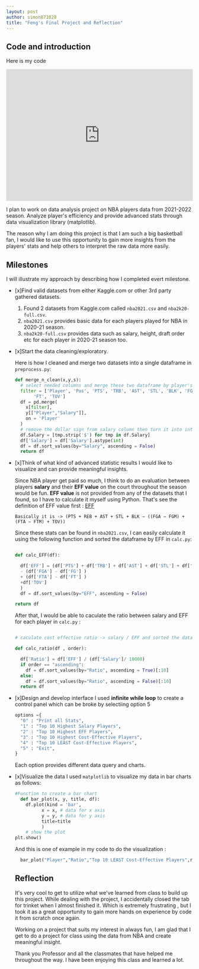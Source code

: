 ```yaml
---
layout: post
author: simon871028
title: "Feng's Final Project and Reflection"
---
```


## Code and introduction

Here is my code

<iframe src="https://trinket.io/embed/python3/dadd6fb8d9" width="100%" height="356" frameborder="0" marginwidth="0" marginheight="0" allowfullscreen></iframe>

I plan to work on data analysis project on NBA players data from 2021-2022 season. Analyze player's efficiency and provide advanced stats through data visualization library (matplotlib).

The reason why I am doing this project is that I am such a big basketball fan, I would like to use this opportunity to gain more insights from the players' stats and help others to interpret the raw data more easily.

## Milestones
I will illustrate my approach by describing how I completed evert milestone.
- [x]Find valid datasets from either Kaggle.com or other 3rd party gathered datasets.
  1. Found 2 datasets from Kaggle.com called `nba2021.csv` and `nba2k20-full.csv`.
  2. `nba2021.csv` provides basic data for each players played for NBA in 2020-21 season.
  3. `nba2k20-full.csv` provides data such as salary, height, draft order etc for each player in 2020-21 season too.
  
- [x]Start the data cleaning/exploratory.
  
  Here is how I cleaned and merge two datasets into a single dataframe in `preprocess.py`:
  
  ```python
  def merge_n_clean(x,y,s):
    # select needed columns and merge these two dataframe by player's name
    filter = ['Player', 'Pos', 'PTS', 'TRB', 'AST', 'STL', 'BLK', 'FGA', 'FG', 'FTA',
         'FT', 'TOV']
    df = pd.merge(
      x[filter],
      y[["Player","Salary"]],
      on = 'Player'
    )
    # remove the dollar sign from salary column then turn it into interger
    df.Salary = [tmp.strip('$') for tmp in df.Salary]
    df['Salary'] = df['Salary'].astype(int)
    df = df.sort_values(by="Salary", ascending = False)
    return df
  ```
  
- [x]Think of what kind of advanced statistic results I would like to visualize and can provide meaningful insights.

  Since NBA player get paid so much, I think to do an evaluation between players **salary** and their **EFF value** on the court throughout the season would be fun.
  **EFF value** is not provided from any of the datasets that I found, so I have to calculate it myself using Python.
  That's see the definition of EFF value first : [EFF](https://en.wikipedia.org/wiki/Efficiency_(basketball))
  
  ```
  Basically it is -> (PTS + REB + AST + STL + BLK − ((FGA − FGM) + (FTA − FTM) + TOV))
  ```
  Since these stats can be found in `nba2021.csv`, I can easily calculate it using the following function and sorted the dataframe by EFF in `calc.py`:
  
  ```python
  
  def calc_EFF(df):
  
    df['EFF'] = (df['PTS'] + df['TRB'] + df['AST'] + df['STL'] + df['BLK']
    - (df['FGA'] - df['FG'] ) 
    + (df['FTA'] - df['FT'] ) 
    +df['TOV']
    )
    df = df.sort_values(by="EFF", ascending = False)
  
  return df
  ```
  
  After that, I would be able to caculate the ratio between salary and EFF for each player  in `calc.py` :
  ```python
  
  # caculate cost effective ratio -> salary / EFF and sorted the dataframe by Ratio

  def calc_ratio(df , order):
  
    df['Ratio'] = df['EFF'] / (df['Salary']/ 10000)
    if order == "ascending":
      df = df.sort_values(by="Ratio", ascending = True)[:10]
    else:
      df = df.sort_values(by="Ratio", ascending = False)[:10]
    return df  
  ```
  
  

- [x]Design and develop interface
  I used **infinite while loop** to create a control panel which can be broke by selectiing option 5
  ```python
  options ={
    "0" : "Print all Stats",
    "1" : "Top 10 Highest Salary Players",
    "2" : "Top 10 Highest EFF Players",
    "3" : "Top 10 Highest Cost-Effective Players",
    "4" : "Top 10 LEAST Cost-Effective Players",
    "5" : "Exit",
  }
  ```
  Each option provides different data query and charts.
- [x]Visualize the data
  I used `matplotlib` to visualize my data in bar charts as follows:
  ```python
  #Function to create a bar chart                
    def bar_plot(x, y, title, df):
      df.plot(kind = 'bar',
            x = x, # data for x axis
            y = y, # data for y axis
            title=title
            )
      # show the plot
  plt.show()
  ```
  And this is one of example in my code to do the visualization :
  
  ```python
    bar_plot("Player","Ratio","Top 10 LEAST Cost-Effective Players",ratio)
  ```
  
  ## Reflection
  
  It's very cool to get to utilize what we've learned from class to build up this project. While dealing with the project, I accidentally closed the tab for trinket when I almost finished it.
  Which is extremely frustrating , but I took it as a great opportunity to gain more hands on experience by code it from scratch once again.
  
  Working on a project that suits my interest in always fun, I am glad that I get to do a project for class using the data from NBA and create meaningful insight.
  
  Thank you Professor and all the classmates that have helped me throughout the way. I have been enjoying this class and learned a lot.
 
